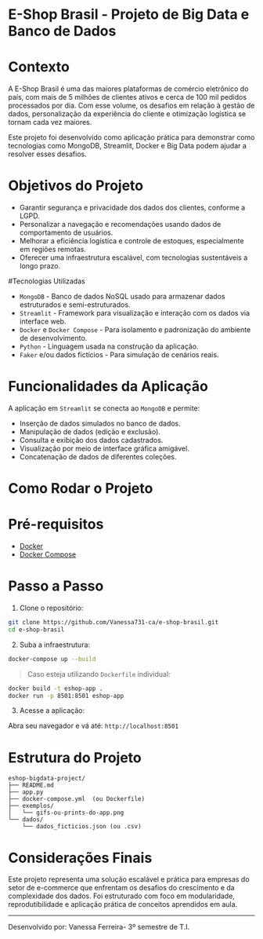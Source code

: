 
# E-Shop Brasil - Projeto de Big Data e Banco de Dados

# Contexto
A E-Shop Brasil é uma das maiores plataformas de comércio eletrônico do país, com mais de 5 milhões de clientes ativos e cerca de 100 mil pedidos processados por dia. Com esse volume, os desafios em relação à gestão de dados, personalização da experiência do cliente e otimização logística se tornam cada vez maiores.

Este projeto foi desenvolvido como aplicação prática para demonstrar como tecnologias como MongoDB, Streamlit, Docker e Big Data podem ajudar a resolver esses desafios.

# Objetivos do Projeto

- Garantir segurança e privacidade dos dados dos clientes, conforme a LGPD.
- Personalizar a navegação e recomendações usando dados de comportamento de usuários.
- Melhorar a eficiência logística e controle de estoques, especialmente em regiões remotas.
- Oferecer uma infraestrutura escalável, com tecnologias sustentáveis a longo prazo.

#Tecnologias Utilizadas

- `MongoDB` - Banco de dados NoSQL usado para armazenar dados estruturados e semi-estruturados.
- `Streamlit` - Framework para visualização e interação com os dados via interface web.
- `Docker` e `Docker Compose` - Para isolamento e padronização do ambiente de desenvolvimento.
- `Python` - Linguagem usada na construção da aplicação.
- `Faker` e/ou dados fictícios - Para simulação de cenários reais.

# Funcionalidades da Aplicação

A aplicação em `Streamlit` se conecta ao `MongoDB` e permite:

- Inserção de dados simulados no banco de dados.
- Manipulação de dados (edição e exclusão).
- Consulta e exibição dos dados cadastrados.
- Visualização por meio de interface gráfica amigável.
- Concatenação de dados de diferentes coleções.

# Como Rodar o Projeto

# Pré-requisitos

- [Docker](https://www.docker.com/)
- [Docker Compose](https://docs.docker.com/compose/)

# Passo a Passo

1. Clone o repositório:

```bash
git clone https://github.com/Vanessa731-ca/e-shop-brasil.git
cd e-shop-brasil
```

2. Suba a infraestrutura:

```bash
docker-compose up --build
```

> Caso esteja utilizando `Dockerfile` individual:
```bash
docker build -t eshop-app .
docker run -p 8501:8501 eshop-app
```

3. Acesse a aplicação:

Abra seu navegador e vá até: `http://localhost:8501`

# Estrutura do Projeto

```
eshop-bigdata-project/
├── README.md
├── app.py
├── docker-compose.yml  (ou Dockerfile)
├── exemplos/
│   └── gifs-ou-prints-do-app.png
└── dados/
    └── dados_ficticios.json (ou .csv)
```

# Considerações Finais

Este projeto representa uma solução escalável e prática para empresas do setor de e-commerce que enfrentam os desafios do crescimento e da complexidade dos dados. Foi estruturado com foco em modularidade, reprodutibilidade e aplicação prática de conceitos aprendidos em aula.

---

Desenvolvido por: Vanessa  Ferreira- 3º semestre de T.I.
